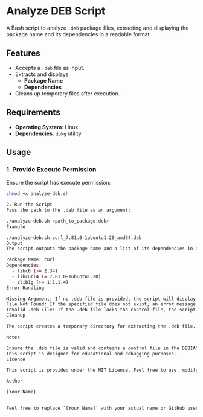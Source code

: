 # Analyze DEB Script

A Bash script to analyze `.deb` package files, extracting and displaying the package name and its dependencies in a readable format.

## Features

- Accepts a `.deb` file as input.
- Extracts and displays:
  - **Package Name**
  - **Dependencies**
- Cleans up temporary files after execution.

## Requirements

- **Operating System**: Linux
- **Dependencies**: `dpkg` utility

## Usage

### 1. Provide Execute Permission
Ensure the script has execute permission:
```bash
chmod +x analyze-deb.sh

2. Run the Script
Pass the path to the .deb file as an argument:

./analyze-deb.sh <path_to_package.deb>
Example

./analyze-deb.sh curl_7.81.0-1ubuntu1.20_amd64.deb
Output
The script outputs the package name and a list of its dependencies in a structured format:

Package Name: curl
Dependencies:
  - libc6 (>= 2.34)
  - libcurl4 (= 7.81.0-1ubuntu1.20)
  - zlib1g (>= 1:1.1.4)
Error Handling

Missing Argument: If no .deb file is provided, the script will display usage instructions.
File Not Found: If the specified file does not exist, an error message is shown.
Invalid .deb File: If the .deb file lacks the control file, the script will notify you.
Cleanup

The script creates a temporary directory for extracting the .deb file. This directory is automatically deleted after execution.

Notes

Ensure the .deb file is valid and contains a control file in the DEBIAN directory.
This script is designed for educational and debugging purposes.
License

This script is provided under the MIT License. Feel free to use, modify, and distribute it.

Author

[Your Name]


Feel free to replace `[Your Name]` with your actual name or GitHub username. Let me know if you need any additional modifications!